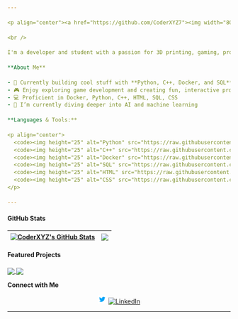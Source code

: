 ```yaml
---

<p align="center"><a href="https://github.com/CoderXYZ7"><img width="80%" alt="Hello, I'm CoderXYZ, a passionate developer!" src="https://user-images.githubusercontent.com/xxxx/xxxxx.png" /></a></p>

<br />

I'm a developer and student with a passion for 3D printing, gaming, programming, and AI 🚀

**About Me**

- 💼 Currently building cool stuff with **Python, C++, Docker, and SQL**
- 🎮 Enjoy exploring game development and creating fun, interactive projects
- 💻 Proficient in Docker, Python, C++, HTML, SQL, CSS
- 🌱 I’m currently diving deeper into AI and machine learning

**Languages & Tools:**

<p align="center">
  <code><img height="25" alt="Python" src="https://raw.githubusercontent.com/github/explore/main/topics/python/python.png"></code>
  <code><img height="25" alt="C++" src="https://raw.githubusercontent.com/github/explore/main/topics/cplusplus/cplusplus.png"></code>
  <code><img height="25" alt="Docker" src="https://raw.githubusercontent.com/github/explore/main/topics/docker/docker.png"></code>
  <code><img height="25" alt="SQL" src="https://raw.githubusercontent.com/github/explore/main/topics/sql/sql.png"></code>
  <code><img height="25" alt="HTML" src="https://raw.githubusercontent.com/github/explore/main/topics/html/html.png"></code>
  <code><img height="25" alt="CSS" src="https://raw.githubusercontent.com/github/explore/main/topics/css/css.png"></code>
</p>

---
```


#### GitHub Stats

| <a href="https://github.com/CoderXYZ7/github-readme-stats"><img align="center" src="https://github-readme-stats.vercel.app/api?username=CoderXYZ7&show_icons=true&include_all_commits=true&theme=default&hide_border=true" alt="CoderXYZ's GitHub Stats" /></a> | <a href="https://github.com/CoderXYZ7/github-readme-stats"><img align="center" src="https://github-readme-stats.vercel.app/api/top-langs/?username=CoderXYZ7&layout=compact&theme=default&hide_border=true" /></a> |
| ------------- | ------------- |

#### Featured Projects

<a href="https://github.com/CoderXYZ7/Project1">
  <img align="center" src="https://github-readme-stats.vercel.app/api/pin/?username=CoderXYZ7&repo=Project1&theme=default" />
</a>
<a href="https://github.com/CoderXYZ7/Project2">
  <img align="center" src="https://github-readme-stats.vercel.app/api/pin/?username=CoderXYZ7&repo=Project2&theme=default" />
</a>

<br />

**Connect with Me**

<p align="center">
  <a href="https://twitter.com/CoderXYZ7"><img height="20" alt="Twitter" src="https://raw.githubusercontent.com/github/explore/main/topics/twitter/twitter.png"></a>
  <a href="https://linkedin.com/in/CoderXYZ7"><img height="20" alt="LinkedIn" src="https://raw.githubusercontent.com/github/explore/main/topics/linkedin/linkedin.png"></a>
</p>

---


<!--
**CoderXYZ7/CoderXYZ7** is a ✨ _special_ ✨ repository because its `README.md` (this file) appears on your GitHub profile.

Here are some ideas to get you started:

- 🔭 I’m currently working on ...
- 🌱 I’m currently learning ...
- 👯 I’m looking to collaborate on ...
- 🤔 I’m looking for help with ...
- 💬 Ask me about ...
- 📫 How to reach me: ...
- 😄 Pronouns: ...
- ⚡ Fun fact: ...
-->
